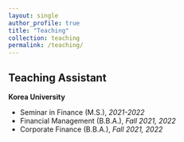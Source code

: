 ```yaml
---
layout: single
author_profile: true
title: "Teaching"
collection: teaching
permalink: /teaching/
---
```


## Teaching Assistant  
**Korea University** 

- Seminar in Finance (M.S.), *2021-2022* 
- Financial Management (B.B.A.), *Fall 2021, 2022* 
- Corporate Finance (B.B.A.), *Fall 2021, 2022*


